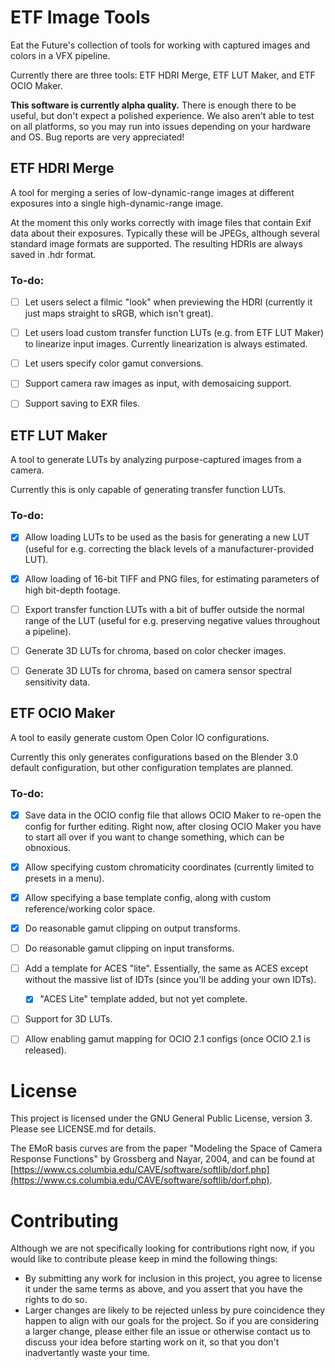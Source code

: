 # ETF Image Tools

Eat the Future's collection of tools for working with captured images and colors in a VFX pipeline.

Currently there are three tools: ETF HDRI Merge, ETF LUT Maker, and ETF OCIO Maker.

**This software is currently alpha quality.**  There is enough there to be useful, but don't expect a polished experience.  We also aren't able to test on all platforms, so you may run into issues depending on your hardware and OS.  Bug reports are very appreciated!


## ETF HDRI Merge

A tool for merging a series of low-dynamic-range images at different exposures into a single high-dynamic-range image.

At the moment this only works correctly with image files that contain Exif data about their exposures.  Typically these will be JPEGs, although several standard image formats are supported.  The resulting HDRIs are always saved in .hdr format.

### To-do:

- [ ] Let users select a filmic "look" when previewing the HDRI (currently it just maps straight to sRGB, which isn't great).
- [ ] Let users load custom transfer function LUTs (e.g. from ETF LUT Maker) to linearize input images.  Currently linearization is always estimated.
- [ ] Let users specify color gamut conversions.
- [ ] Support camera raw images as input, with demosaicing support.
- [ ] Support saving to EXR files.


## ETF LUT Maker

A tool to generate LUTs by analyzing purpose-captured images from a camera.

Currently this is only capable of generating transfer function LUTs.

### To-do:

- [x] Allow loading LUTs to be used as the basis for generating a new LUT (useful for e.g. correcting the black levels of a manufacturer-provided LUT).
- [x] Allow loading of 16-bit TIFF and PNG files, for estimating parameters of high bit-depth footage.
- [ ] Export transfer function LUTs with a bit of buffer outside the normal range of the LUT (useful for e.g. preserving negative values throughout a pipeline).
- [ ] Generate 3D LUTs for chroma, based on color checker images.
- [ ] Generate 3D LUTs for chroma, based on camera sensor spectral sensitivity data.


## ETF OCIO Maker

A tool to easily generate custom Open Color IO configurations.

Currently this only generates configurations based on the Blender 3.0 default configuration, but other configuration templates are planned.

### To-do:

- [x] Save data in the OCIO config file that allows OCIO Maker to re-open the config for further editing.  Right now, after closing OCIO Maker you have to start all over if you want to change something, which can be obnoxious.
- [x] Allow specifying custom chromaticity coordinates (currently limited to presets in a menu).
- [x] Allow specifying a base template config, along with custom reference/working color space.
- [x] Do reasonable gamut clipping on output transforms.
- [ ] Do reasonable gamut clipping on input transforms.
- [ ] Add a template for ACES "lite".  Essentially, the same as ACES except without the massive list of IDTs (since you'll be adding your own IDTs).
  - [x] "ACES Lite" template added, but not yet complete.
- [ ] Support for 3D LUTs.
- [ ] Allow enabling gamut mapping for OCIO 2.1 configs (once OCIO 2.1 is released).


# License

This project is licensed under the GNU General Public License, version 3.  Please see LICENSE.md for details.

The EMoR basis curves are from the paper "Modeling the Space of Camera Response Functions" by Grossberg and Nayar, 2004, and can be found at [https://www.cs.columbia.edu/CAVE/software/softlib/dorf.php](https://www.cs.columbia.edu/CAVE/software/softlib/dorf.php).


# Contributing

Although we are not specifically looking for contributions right now, if you would like to contribute please keep in mind the following things:

- By submitting any work for inclusion in this project, you agree to license it under the same terms as above, and you assert that you have the rights to do so.
- Larger changes are likely to be rejected unless by pure coincidence they happen to align with our goals for the project.  So if you are considering a larger change, please either file an issue or otherwise contact us to discuss your idea before starting work on it, so that you don't inadvertantly waste your time.
